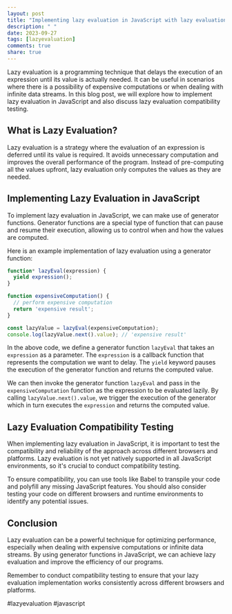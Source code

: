 ```yaml
---
layout: post
title: "Implementing lazy evaluation in JavaScript with lazy evaluation compatibility testing"
description: " "
date: 2023-09-27
tags: [lazyevaluation]
comments: true
share: true
---
```


Lazy evaluation is a programming technique that delays the execution of an expression until its value is actually needed. It can be useful in scenarios where there is a possibility of expensive computations or when dealing with infinite data streams. In this blog post, we will explore how to implement lazy evaluation in JavaScript and also discuss lazy evaluation compatibility testing.

## What is Lazy Evaluation?

Lazy evaluation is a strategy where the evaluation of an expression is deferred until its value is required. It avoids unnecessary computation and improves the overall performance of the program. Instead of pre-computing all the values upfront, lazy evaluation only computes the values as they are needed.

## Implementing Lazy Evaluation in JavaScript

To implement lazy evaluation in JavaScript, we can make use of generator functions. Generator functions are a special type of function that can pause and resume their execution, allowing us to control when and how the values are computed.

Here is an example implementation of lazy evaluation using a generator function:

```javascript
function* lazyEval(expression) {
  yield expression();
}

function expensiveComputation() {
  // perform expensive computation
  return 'expensive result';
}

const lazyValue = lazyEval(expensiveComputation);
console.log(lazyValue.next().value); // 'expensive result'
```

In the above code, we define a generator function `lazyEval` that takes an `expression` as a parameter. The `expression` is a callback function that represents the computation we want to delay. The `yield` keyword pauses the execution of the generator function and returns the computed value.

We can then invoke the generator function `lazyEval` and pass in the `expensiveComputation` function as the expression to be evaluated lazily. By calling `lazyValue.next().value`, we trigger the execution of the generator which in turn executes the `expression` and returns the computed value.

## Lazy Evaluation Compatibility Testing

When implementing lazy evaluation in JavaScript, it is important to test the compatibility and reliability of the approach across different browsers and platforms. Lazy evaluation is not yet natively supported in all JavaScript environments, so it's crucial to conduct compatibility testing.

To ensure compatibility, you can use tools like Babel to transpile your code and polyfill any missing JavaScript features. You should also consider testing your code on different browsers and runtime environments to identify any potential issues.

## Conclusion

Lazy evaluation can be a powerful technique for optimizing performance, especially when dealing with expensive computations or infinite data streams. By using generator functions in JavaScript, we can achieve lazy evaluation and improve the efficiency of our programs.

Remember to conduct compatibility testing to ensure that your lazy evaluation implementation works consistently across different browsers and platforms.

#lazyevaluation #javascript